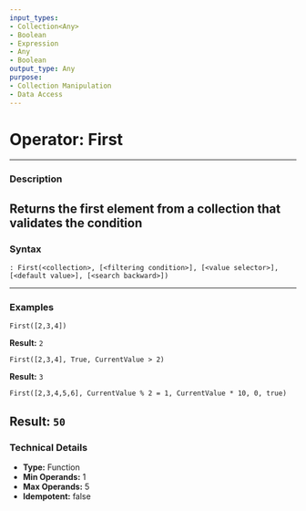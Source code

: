 ```yaml
---
input_types:
- Collection<Any>
- Boolean
- Expression
- Any
- Boolean
output_type: Any
purpose:
- Collection Manipulation
- Data Access
---
```

# Operator: First
---
### **Description**
Returns the first element from a collection that validates the condition
---
### **Syntax**
```
: First(<collection>, [<filtering condition>], [<value selector>], [<default value>], [<search backward>])
```
---
### **Examples**
```
First([2,3,4])
```
**Result:** `2`
```
First([2,3,4], True, CurrentValue > 2)
```
**Result:** `3`
```
First([2,3,4,5,6], CurrentValue % 2 = 1, CurrentValue * 10, 0, true)
```
**Result:** `50`
---
### **Technical Details**
- **Type:** Function
- **Min Operands:** 1
- **Max Operands:** 5
- **Idempotent:** false